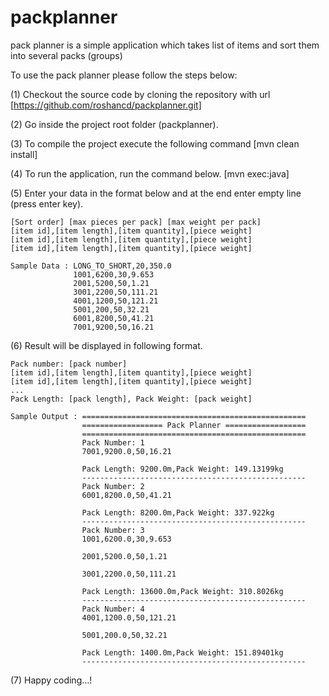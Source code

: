 # packplanner
pack planner is a simple application which takes list of items and sort them into several packs (groups)

To use the pack planner please follow the steps below:

(1) Checkout the source code by cloning the repository with url
    [https://github.com/roshancd/packplanner.git]

(2) Go inside the project root folder (packplanner).

(3) To compile the project execute the following command
    [mvn clean install]

(4) To run the application, run the command below.
    [mvn exec:java]

(5) Enter your data in the format below and at the end enter empty line (press enter key).

    [Sort order] [max pieces per pack] [max weight per pack]
    [item id],[item length],[item quantity],[piece weight]
    [item id],[item length],[item quantity],[piece weight]
    [item id],[item length],[item quantity],[piece weight]

    Sample Data : LONG_TO_SHORT,20,350.0
                  1001,6200,30,9.653
                  2001,5200,50,1.21
                  3001,2200,50,111.21
                  4001,1200,50,121.21
                  5001,200,50,32.21
                  6001,8200,50,41.21
                  7001,9200,50,16.21

(6) Result will be displayed in following format.

    Pack number: [pack number]
    [item id],[item length],[item quantity],[piece weight]
    [item id],[item length],[item quantity],[piece weight]
    ...
    Pack Length: [pack length], Pack Weight: [pack weight]

    Sample Output : ==================================================
                    ================== Pack Planner ==================
                    ==================================================
                    Pack Number: 1
                    7001,9200.0,50,16.21

                    Pack Length: 9200.0m,Pack Weight: 149.13199kg
                    --------------------------------------------------
                    Pack Number: 2
                    6001,8200.0,50,41.21

                    Pack Length: 8200.0m,Pack Weight: 337.922kg
                    --------------------------------------------------
                    Pack Number: 3
                    1001,6200.0,30,9.653

                    2001,5200.0,50,1.21

                    3001,2200.0,50,111.21

                    Pack Length: 13600.0m,Pack Weight: 310.8026kg
                    --------------------------------------------------
                    Pack Number: 4
                    4001,1200.0,50,121.21

                    5001,200.0,50,32.21

                    Pack Length: 1400.0m,Pack Weight: 151.89401kg
                    --------------------------------------------------


(7) Happy coding...!

